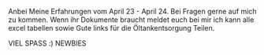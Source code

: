 Anbei Meine Erfahrungen vom April 23 - April 24.
Bei Fragen gerne auf mich zu kommen.
Wenn ihr Dokumente braucht meldet euch bei mir ich kann alle excel tabellen sowie Gute links für die Öltankentsorgung Teilen.

VIEL SPASS :) NEWBIES
